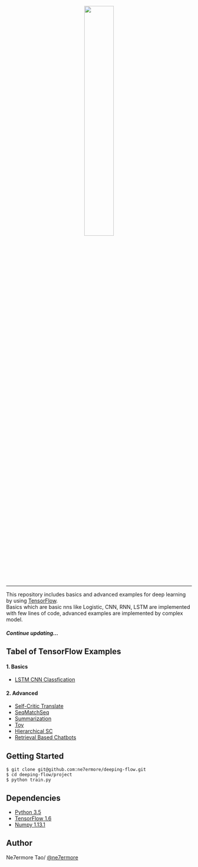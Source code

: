 <p align="center"><img width="40%" src="logo.png" /></p>

--------------------------------------------------------------------------------

This repository includes basics and advanced examples for deep learning by using [TensorFlow](https://www.tensorflow.org/).
<br/>
Basics which are basic nns like Logistic, CNN, RNN, LSTM are implemented with few lines of code, advanced examples are implemented by complex model.
<br/>

##### Continue updating...

## Tabel of TensorFlow Examples

#### 1. Basics
* [LSTM CNN Classfication](https://github.com/ne7ermore/deeping-flow/tree/master/lstm-cnn-classfication)

#### 2. Advanced
* [Self-Critic Translate](https://github.com/ne7ermore/deeping-flow/tree/master/reinforced-translate)
* [SeqMatchSeq](https://github.com/ne7ermore/deeping-flow/tree/master/SeqMatchSeq)
* [Summarization](https://github.com/ne7ermore/deeping-flow/tree/master/deep-reinforced-sum-model)
* [Toy](https://github.com/ne7ermore/deeping-flow/tree/master/gym)
* [Hierarchical SC](https://github.com/ne7ermore/deeping-flow/tree/master/hierarchical-sc)
* [Retrieval Based Chatbots](https://github.com/ne7ermore/deeping-flow/tree/master/retrieval-based-chatbots)


## Getting Started
```
$ git clone git@github.com:ne7ermore/deeping-flow.git
$ cd deeping-flow/project
$ python train.py
```

## Dependencies
* [Python 3.5](https://www.python.org)
* [TensorFlow 1.6](http://pytorch.org/)
* [Numpy 1.13.1](http://www.numpy.org/)

## Author
Ne7ermore Tao/ [@ne7ermore](https://github.com/ne7ermore)
